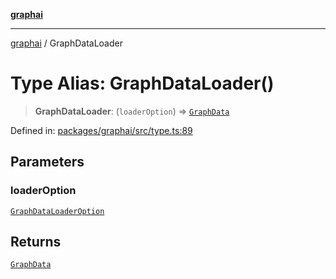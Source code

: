 [**graphai**](../README.md)

***

[graphai](../globals.md) / GraphDataLoader

# Type Alias: GraphDataLoader()

> **GraphDataLoader**: (`loaderOption`) => [`GraphData`](GraphData.md)

Defined in: [packages/graphai/src/type.ts:89](https://github.com/kawamataryo/graphai/blob/dd469fabd8a117a70d995bd5597c959177f9738c/packages/graphai/src/type.ts#L89)

## Parameters

### loaderOption

[`GraphDataLoaderOption`](GraphDataLoaderOption.md)

## Returns

[`GraphData`](GraphData.md)
